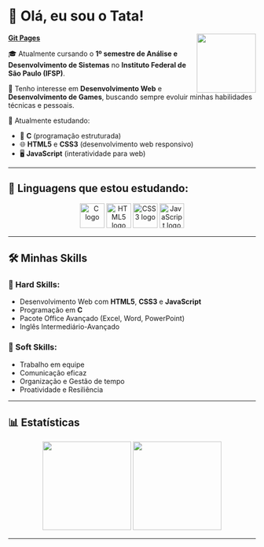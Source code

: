 # 👋 Olá, eu sou o Tata!

<img align="right" height="120" src="https://media1.tenor.com/m/02rokw177e4AAAAd/abitoads-abi-toads.gif"> <a href="https://otatanoob.github.io/">**Git Pages**</a>

🎓 Atualmente cursando o **1º semestre de Análise e Desenvolvimento de Sistemas** no **Instituto Federal de São Paulo (IFSP)**.

🎯 Tenho interesse em **Desenvolvimento Web** e **Desenvolvimento de Games**, buscando sempre evoluir minhas habilidades técnicas e pessoais.

🚀 Atualmente estudando:
- 📗 **C** (programação estruturada)
- 🌐 **HTML5** e **CSS3** (desenvolvimento web responsivo)
- 🖥️ **JavaScript** (interatividade para web)

---

## 🚀 Linguagens que estou estudando:

<div align="center">
  <img src="https://cdn.jsdelivr.net/gh/devicons/devicon/icons/c/c-original.svg" width="50" height="50" alt="C logo" />
  <img src="https://cdn.jsdelivr.net/gh/devicons/devicon/icons/html5/html5-original.svg" width="50" height="50" alt="HTML5 logo" />
  <img src="https://cdn.jsdelivr.net/gh/devicons/devicon/icons/css3/css3-original.svg" width="50" height="50" alt="CSS3 logo" />
  <img src="https://cdn.jsdelivr.net/gh/devicons/devicon/icons/javascript/javascript-original.svg" width="50" height="50" alt="JavaScript logo" />
</div>

---

## 🛠️ Minhas Skills

### 🧠 Hard Skills:
- Desenvolvimento Web com **HTML5**, **CSS3** e **JavaScript**
- Programação em **C**
- Pacote Office Avançado (Excel, Word, PowerPoint)
- Inglês Intermediário-Avançado

### 💬 Soft Skills:
- Trabalho em equipe
- Comunicação eficaz
- Organização e Gestão de tempo
- Proatividade e Resiliência

---

## 📊 Estatísticas

<div align="center">
  <img height="180em" src="https://github-readme-stats.vercel.app/api?username=oTataNoob&show_icons=true&theme=tokyonight&include_all_commits=true&locale=EN" />
  <img height="180em" src="https://github-readme-stats.vercel.app/api/top-langs/?username=oTataNoob&layout=compact&theme=tokyonight&locale=EN" />
</div>

---

